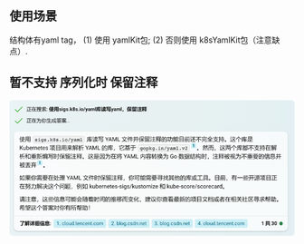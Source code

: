## 使用场景
结构体有yaml tag，
(1) 使用 yamlKit包;
(2) 否则使用 k8sYamlKit包（注意缺点）.

## 暂不支持 序列化时 保留注释
![img.png](img.png)
